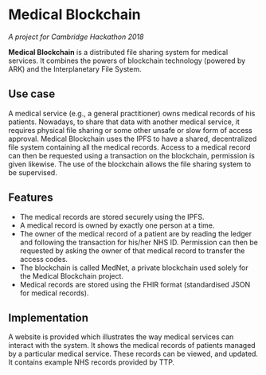 # Medical Blockchain
*A project for Cambridge Hackathon 2018*

**Medical Blockchain** is a distributed file sharing system for medical services.
It combines the powers of blockchain technology (powered by ARK) and the Interplanetary File System.

## Use case
A medical service (e.g., a general practitioner) owns medical records of his patients. 
Nowadays, to share that data with another medical service, it requires physical file sharing or some other unsafe or slow form of access approval.
Medical Blockchain uses the IPFS to have a shared, decentralized file system containing all the medical records. 
Access to a medical record can then be requested using a transaction on the blockchain, permission is given likewise.
The use of the blockchain allows the file sharing system to be supervised.

## Features
* The medical records are stored securely using the IPFS.
* A medical record is owned by exactly one person at a time. 
* The owner of the medical record of a patient are by reading the ledger and following the transaction for his/her NHS ID. 
Permission can then be requested by asking the owner of that medical record to transfer the access codes.
* The blockchain is called MedNet, a private blockchain used solely for the Medical Blockchain project.
* Medical records are stored using the FHIR format (standardised JSON for medical records).

## Implementation
A website is provided which illustrates the way medical services can interact with the system.
It shows the medical records of patients managed by a particular medical service. These records can be viewed, and updated.
It contains example NHS records provided by TTP.
